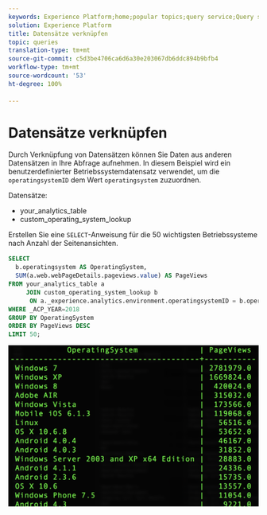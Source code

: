 ```yaml
---
keywords: Experience Platform;home;popular topics;query service;Query service;joining datasets;joining dataset;
solution: Experience Platform
title: Datensätze verknüpfen
topic: queries
translation-type: tm+mt
source-git-commit: c5d3be4706ca6d6a30e203067db6ddc894b9bfb4
workflow-type: tm+mt
source-wordcount: '53'
ht-degree: 100%

---
```



# Datensätze verknüpfen

Durch Verknüpfung von Datensätzen können Sie Daten aus anderen Datensätzen in Ihre Abfrage aufnehmen. In diesem Beispiel wird ein benutzerdefinierter Betriebssystemdatensatz verwendet, um die `operatingsystemID` dem Wert `operatingsystem` zuzuordnen.

Datensätze:
- your_analytics_table
- custom_operating_system_lookup

Erstellen Sie eine `SELECT`-Anweisung für die 50 wichtigsten Betriebssysteme nach Anzahl der Seitenansichten.

```sql
SELECT 
  b.operatingsystem AS OperatingSystem,
  SUM(a.web.webPageDetails.pageviews.value) AS PageViews
FROM your_analytics_table a 
     JOIN custom_operating_system_lookup b 
      ON a._experience.analytics.environment.operatingsystemID = b.operatingsystemid 
WHERE _ACP_YEAR=2018 
GROUP BY OperatingSystem 
ORDER BY PageViews DESC
LIMIT 50;
```

![Bild](../images/queries/joining-datasets/select-operating-systems.png)
